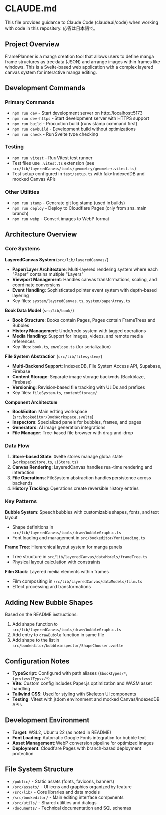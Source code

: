 # CLAUDE.md

This file provides guidance to Claude Code (claude.ai/code) when working with code in this repository.
応答は日本語で。

## Project Overview

FramePlanner is a manga creation tool that allows users to define manga frame structures as tree data (JSON) and arrange images within frames like windows. This is a Svelte-based web application with a complex layered canvas system for interactive manga editing.

## Development Commands

### Primary Commands
- `npm run dev` - Start development server on http://localhost:5173
- `npm run dev-https` - Start development server with HTTPS support
- `npm run build` - Production build (runs stamp command first)
- `npm run devbuild` - Development build without optimizations
- `npm run check` - Run Svelte type checking

### Testing
- `npm run vitest` - Run Vitest test runner
- Test files use `.vitest.ts` extension (see `src/lib/layeredCanvas/tools/geometry/geometry.vitest.ts`)
- Test setup configured in `test/setup.ts` with fake IndexedDB and mocked Canvas APIs

### Other Utilities
- `npm run stamp` - Generate git log stamp (used in builds)
- `npm run deploy` - Deploy to Cloudflare Pages (only from sns_main branch)
- `npm run webp` - Convert images to WebP format

## Architecture Overview

### Core Systems

**LayeredCanvas System** (`src/lib/layeredCanvas/`)
- **Paper/Layer Architecture**: Multi-layered rendering system where each "Paper" contains multiple "Layers"
- **Viewport Management**: Handles canvas transformations, scaling, and coordinate conversions
- **Event Handling**: Sophisticated pointer event system with depth-based layering
- Key files: `system/layeredCanvas.ts`, `system/paperArray.ts`

**Book Data Model** (`src/lib/book/`)
- **Book Structure**: Books contain Pages, Pages contain FrameTrees and Bubbles
- **History Management**: Undo/redo system with tagged operations
- **Media Handling**: Support for images, videos, and remote media references
- Key files: `book.ts`, `envelope.ts` (for serialization)

**File System Abstraction** (`src/lib/filesystem/`)
- **Multi-Backend Support**: IndexedDB, File System Access API, Supabase, Firebase
- **Content Storage**: Separate image storage backends (Backblaze, Firebase)
- **Versioning**: Revision-based file tracking with ULIDs and prefixes
- Key files: `fileSystem.ts`, `contentStorage/`

**Component Architecture**
- **BookEditor**: Main editing workspace (`src/bookeditor/BookWorkspace.svelte`)
- **Inspectors**: Specialized panels for bubbles, frames, and pages
- **Generators**: AI image generation integrations
- **File Manager**: Tree-based file browser with drag-and-drop

### Data Flow

1. **Store-based State**: Svelte stores manage global state (`workspaceStore.ts`, `uiStore.ts`)
2. **Canvas Rendering**: LayeredCanvas handles real-time rendering and interaction
3. **File Operations**: FileSystem abstraction handles persistence across backends
4. **History Tracking**: Operations create reversible history entries

### Key Patterns

**Bubble System**: Speech bubbles with customizable shapes, fonts, and text layout
- Shape definitions in `src/lib/layeredCanvas/tools/draw/bubbleGraphic.ts`
- Font loading and management in `src/bookeditor/fontLoading.ts`

**Frame Tree**: Hierarchical layout system for manga panels
- Tree structure in `src/lib/layeredCanvas/dataModels/frameTree.ts`
- Physical layout calculation with constraints

**Film Stack**: Layered media elements within frames
- Film compositing in `src/lib/layeredCanvas/dataModels/film.ts`
- Effect processing and transformations

## Adding New Bubble Shapes

Based on the README instructions:
1. Add shape function to `src/lib/layeredCanvas/tools/draw/bubbleGraphic.ts`
2. Add entry to `drawBubble` function in same file
3. Add shape to the list in `src/bookeditor/bubbleinspector/ShapeChooser.svelte`

## Configuration Notes

- **TypeScript**: Configured with path aliases (`$bookTypes/*`, `$protocolTypes/*`)
- **Vite**: Custom config includes Paper.js optimization and WASM asset handling
- **Tailwind CSS**: Used for styling with Skeleton UI components
- **Testing**: Vitest with jsdom environment and mocked Canvas/IndexedDB APIs

## Development Environment

- **Target**: WSL2, Ubuntu 22 (as noted in README)
- **Font Loading**: Automatic Google Fonts integration for bubble text
- **Asset Management**: WebP conversion pipeline for optimized images
- **Deployment**: Cloudflare Pages with branch-based deployment protection

## File System Structure

- `/public/` - Static assets (fonts, favicons, banners)
- `/src/assets/` - UI icons and graphics organized by feature
- `/src/lib/` - Core libraries and data models
- `/src/bookeditor/` - Main editing interface components
- `/src/utils/` - Shared utilities and dialogs
- `/documents/` - Technical documentation and SQL schemas